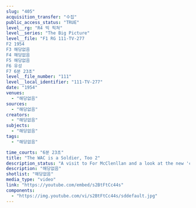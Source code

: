 ```yaml
---
slug: "405"
acquisition_transfer: "수집"
public_access_status: "TRUE"
level__rg: "R4 빅 픽쳐"
level__series: "The Big Picture"
level__file: "F1 RG 111-TV-277
F2 1954
F3 해당없음
F4 해당없음
F5 해당없음
F6 유성
F7 6분 23초"
level__file_number: "111"
level__local_identifier: "111-TV-277"
date: "1954"
venues: 
  - "해당없음"
sources: 
  - "해당없음"
creators: 
  - "해당없음"
subjects: 
  - "해당없음"
tags: 
  - "해당없음"

time_courts: "6분 23초"
title: "The WAC is a Soldier, Too 2"
description_status: "A visit to For McClenllan and a look at the new 'college' for WAC officers and enlisted women."
description: "해당없음"
shotlist: "해당없음"
media_type: "video"
link: "https://youtube.com/embed/s2BtFtCc44s"
components: 
  - "https://img.youtube.com/vi/s2BtFtCc44s/sddefault.jpg"
---
```

